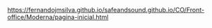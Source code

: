 https://fernandojmsilva.github.io/safeandsound.github.io/CO/Front-office/Moderna/pagina-inicial.html
